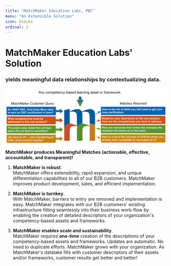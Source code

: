```yaml
---
title: "MatchMaker Education Labs, PBC"
menu: "An Extensible Solution"
icon: blocks
ordinal: 2
---
```

# MatchMaker Education Labs' Solution  

### yields meaningful data relationships by contextualizing data.

![MatchMaker Simple Diagram](/mmassets/MM-Simple.svg)

**MatchMaker produces Meaningful Matches (actionable, effective, accountable, and transparent)!**

1. **MatchMaker is robust**. <br/>MatchMaker offers extensibility, rapid expansion, and unique differentiation capabilities to all of our B2B customers. MatchMaker improves product development, sales, and efficient implementation. 

2. **MatchMaker is turnkey**. <br/>With MatchMaker, barriers to entry are removed and implementation is  easy. MatchMaker integrates with our B2B customers' existing infrastructure fitting seamlessly into their business work-flow by enabling the creation of detailed descriptors of your organization's competency-based assets and frameworks. 

3. **MatchMaker enables scale and sustainability**.<br/>MatchMaker requires **one-time** creation of the descriptions of your competency-based assets and frameworks. Updates are automatic. No need to duplicate efforts. MatchMaker grows with your organization. As MatchMaker's datalake fills with customer descriptors of their assets and/or frameworks, customer results get better and better!

